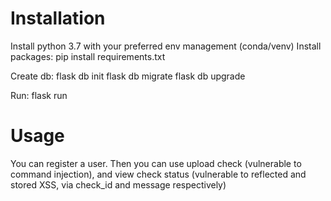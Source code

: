 # Installation 

Install python 3.7 with your preferred env management (conda/venv)
Install packages: 
pip install requirements.txt 

Create db: 
flask db init
flask db migrate 
flask db upgrade 

Run:
flask run

# Usage 

You can register a user. Then you can use upload check (vulnerable to command injection), and view check status (vulnerable to reflected and stored XSS, via check_id and message respectively) 


